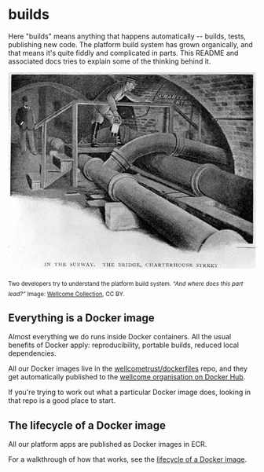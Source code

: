 # builds

Here "builds" means anything that happens automatically -- builds, tests, publishing new code.
The platform build system has grown organically, and that means it's quite fiddly and complicated in parts.
This README and associated docs tries to explain some of the thinking behind it.

![Two men in sewer tunnels, one holding a lantern and looking at some pipes](sewage.jpg)

<sub>Two developers try to understand the platform build system. <em>&ldquo;And where does this part lead?&rdquo;</em> Image: <a href="https://wellcomecollection.org/works/j3hbjmjc">Wellcome Collection</a>, CC BY.</sub>



## Everything is a Docker image

Almost everything we do runs inside Docker containers.
All the usual benefits of Docker apply: reproducibility, portable builds, reduced local dependencies.

All our Docker images live in the [wellcometrust/dockerfiles](https://github.com/wellcometrust/dockerfiles) repo, and they get automatically published to the [wellcome organisation on Docker Hub](https://hub.docker.com/u/wellcome).

If you're trying to work out what a particular Docker image does, looking in that repo is a good place to start.


## The lifecycle of a Docker image

All our platform apps are published as Docker images in ECR.

For a walkthrough of how that works, see the [lifecycle of a Docker image](lifecycle-of-a-docker-image.md).
